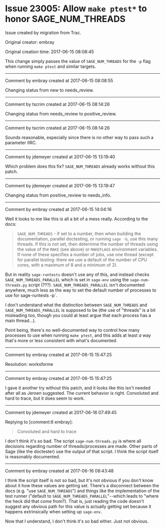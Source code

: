 # Issue 23005: Allow `make ptest*` to honor SAGE_NUM_THREADS

Issue created by migration from Trac.

Original creator: embray

Original creation time: 2017-06-15 08:08:45

This change simply passes the value of `SAGE_NUM_THREADS` for the `-p` flag when running `make ptest` and similar targets.


---

Comment by embray created at 2017-06-15 08:08:55

Changing status from new to needs_review.


---

Comment by tscrim created at 2017-06-15 08:14:26

Changing status from needs_review to positive_review.


---

Comment by tscrim created at 2017-06-15 08:14:26

Sounds reasonable, especially since there is no other way to pass such a parameter IIRC.


---

Comment by jdemeyer created at 2017-06-15 13:19:40

Which problem does this fix? `SAGE_NUM_THREADS` already works without this patch.


---

Comment by jdemeyer created at 2017-06-15 13:19:47

Changing status from positive_review to needs_info.


---

Comment by embray created at 2017-06-15 14:04:16

Well it looks to me like this is all a bit of a mess really.  According to the docs:

> `SAGE_NUM_THREADS` - if set to a number, then when building the documentation, parallel doctesting, or running `sage -b`, use this many threads. If this is not set, then determine the number of threads using the value of the `MAKE` (see above) or `MAKEFLAGS` environment variables. If none of these specifies a number of jobs, use one thread (except for parallel testing: there we use a default of the number of CPU cores, with a maximum of 8 and a minimum of 2).

But in reality `sage-runtests` doesn't use any of this, and instead checks `SAGE_NUM_THREADS_PARALLEL` which is set in `sage-env` using the `sage-num-threads.py` script (???).  `SAGE_NUM_THREADS_PARALLEL` isn't documented anywhere, much less as the way to set the default number of processes to use for sage-runtests -p`.

I don't understand what the distinction between `SAGE_NUM_THREADS` and `SAGE_NUM_THREADS_PARALLEL` is supposed to be (the use of "threads" is a bit misleading too, though you could at least argue that each process has a main thread...).

Point being, there's no well-documented way to control how many processes to use when running `make ptest`, and this adds at least _a_ way that's more or less consistent with what's documented.


---

Comment by embray created at 2017-06-15 15:47:25

Resolution: worksforme


---

Comment by embray created at 2017-06-15 15:47:25

I gave it another try without this patch, and it looks like this isn't needed after all as Jeroen suggested.  The current behavior _is_ right.  Convoluted and hard to trace, but it does seem to work.


---

Comment by jdemeyer created at 2017-06-16 07:49:45

Replying to [comment:6 embray]:
> Convoluted and hard to trace

I don't think it's so bad. The script `sage-num-threads.py` is where all decisions regarding number of threads/processes are made. Other parts of Sage (like the doctester) use the output of that script. I think the script itself is reasonably documented.


---

Comment by embray created at 2017-06-16 08:43:48

I think the script itself is not so bad, but it's not obvious if you don't know about it how these values are getting set.  There's a disconnect between the docs (e.g. "use `SAGE_NUM_THREADS`") and things like the implementation of the test runner ("default to `SAGE_NUM_THREADS_PARALLEL`"--which leads to "where the heck did that come from?).  That is, just reading the code doesn't suggest any obvious path for this value is actually getting set because it happens extrinsically when setting up `sage-env`.

Now that I understand, I don't think it's so bad either.  Just not obvious.
